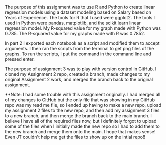 The purpose of this assignment was to use R and Python to create linear regression models using a dataset modeling based on Salary based on Years of Experience. 
The tools for R that I used were ggplot2. 
The tools I used in Python were pandas, matplotlib, and the scikit learn linear regression model. 
My R-squared value for my graph made with Python was 0.785. The R-squared value for my graphs made with R was 0.7852. 

In part 2 I exported each notebook as a script and modified them to accept arguments. I then ran the scripts from the terminal to get png files of the graphs. To run the scripts, I put the command in the command line and pressed enter. 

The purpose of assignment 3 was to play with version control in GitHub. I cloned my Assignment 2 repo, created a branch, made changes to my original Assignment 2 work, and merged the branch back to the original assignment. 

**Note: I had some trouble with this assignment originally. I had merged all of my changes to GitHub but the only file that was showing in my GitHub repo was my read me file, so I ended up having to make a new repo, upload my assignment 2 files to the new repo, and then add my assignment 3 files to a new branch, and then merge the branch back to the main branch. I believe I have all of the required files now, but I definitely forgot to upload some of the files when I initially made the new repo so I had to add them to the new branch and merge them onto the main. I hope that makes sense! Even JT couldn't help me get the files to show up on the intial repo!!  